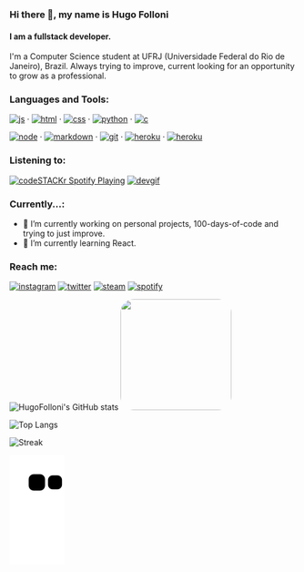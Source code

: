 ### Hi there 👋, my name is Hugo Folloni
#### I am a fullstack developer.
I'm a Computer Science student at UFRJ (Universidade Federal do Rio de Janeiro), Brazil.
Always trying to improve, current looking for an opportunity to grow as a professional.


### Languages and Tools: 
[<img src='https://img.shields.io/badge/JavaScript-323330?style=for-the-badge&logo=javascript&logoColor=F7DF1E' alt='js' height='20'>](https://github.com/hugofolloni) · [<img src='https://img.shields.io/badge/HTML5-E34F26?style=for-the-badge&logo=html5&logoColor=white' alt='html' height='20'>](https://github.com/hugofolloni) · [<img src='https://img.shields.io/badge/CSS3-1572B6?style=for-the-badge&logo=css3&logoColor=white' alt='css' height='20'>](https://github.com/hugofolloni) · [<img src='https://img.shields.io/badge/Python-3776AB?style=for-the-badge&logo=python&logoColor=white' alt='python' height='20'>](https://github.com/hugofolloni) · [<img src='https://img.shields.io/badge/C-00599C?style=for-the-badge&logo=c&logoColor=white' alt='c' height='20'>](https://github.com/hugofolloni)

[<img src='https://img.shields.io/badge/Node.js-339933?style=for-the-badge&logo=nodedotjs&logoColor=white' alt='node' height='20'>](https://github.com/hugofolloni) · [<img src='https://img.shields.io/badge/Markdown-000000?style=for-the-badge&logo=markdown&logoColor=white' alt='markdown' height='20'>](https://github.com/hugofolloni) · [<img src='https://img.shields.io/badge/Git-F05032?style=for-the-badge&logo=git&logoColor=white' alt='git' height='20'>](https://github.com/hugofolloni) · [<img src='https://img.shields.io/badge/Heroku-430098?style=for-the-badge&logo=heroku&logoColor=white' alt='heroku' height='20'>](https://github.com/hugofolloni) · [<img src='https://img.shields.io/badge/GitHub-100000?style=for-the-badge&logo=github&logoColor=white' alt='heroku' height='20'>](https://github.com/hugofolloni)

### Listening to:
[<img src="https://spotify-ruddy.vercel.app/api/spotify" alt="codeSTACKr Spotify Playing" width="350">](https://open.spotify.com/user/222ysmwoafqvdw435hrwqqsdi?si=1286829d904947e6) [<img src="https://raw.githubusercontent.com/TheDudeThatCode/TheDudeThatCode/master/Assets/Developer.gif" alt="devgif" width="150"  />](https://open.spotify.com/user/222ysmwoafqvdw435hrwqqsdi?si=1286829d904947e6) 

### Currently...:
- 🔭 I’m currently working on personal projects, 100-days-of-code and trying to just improve.
- 🌱 I’m currently learning React.

### Reach me:
[<img src='https://img.shields.io/badge/Instagram-E4405F?style=for-the-badge&logo=instagram&logoColor=white' alt='instagram' height='40'>](https://instagram.com/hugofolloni)  [<img src='https://img.shields.io/badge/Twitter-1DA1F2?style=for-the-badge&logo=twitter&logoColor=white' alt='twitter' height='40'>](https://twitter.com/hugofolloni)  [<img src='https://img.shields.io/badge/Steam-000000?style=for-the-badge&logo=steam&logoColor=white' alt='steam' height='40'>](https://steamcommunity.com/id/hueyzin)  [<img src='https://img.shields.io/badge/Spotify-1ED760?&style=for-the-badge&logo=spotify&logoColor=white' alt='spotify' height='40'>](https://open.spotify.com/user/222ysmwoafqvdw435hrwqqsdi?si=1286829d904947e6)  

![HugoFolloni's GitHub stats](https://github-readme-stats.vercel.app/api?username=hugofolloni&show_icons=true&theme=radical)  <img src="https://media1.tenor.com/images/abde8d9dbb4fcb0b07ce2586f39346f6/tenor.gif?itemid=16412621" width="195" height="195" style='border-radius: 12%;'/> 

![Top Langs](https://github-readme-stats.vercel.app/api/top-langs/?username=hugofolloni&layout=compact&langs_count=7&theme=radical&hide=php)

![Streak](https://github-readme-streak-stats.herokuapp.com/?user=hugofolloni&theme=radical)

![Snake animation](https://github.com/hugofolloni/hugofolloni/blob/output/github-contribution-grid-snake.svg)
